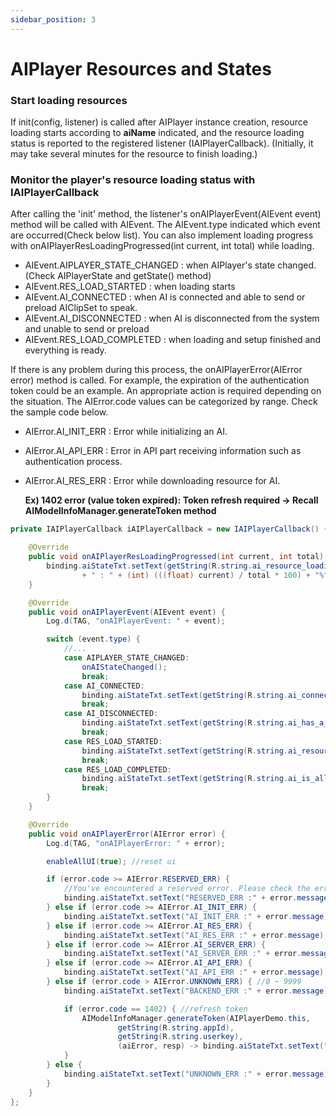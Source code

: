 ```yaml
---
sidebar_position: 3
---
```


# AIPlayer Resources and States

### Start loading resources

If init(config, listener) is called after AIPlayer instance creation, resource loading starts according to **aiName** indicated, and the resource loading status is reported to the registered listener (IAIPlayerCallback). (Initially, it may take several minutes for the resource to finish loading.)

### Monitor the player's resource loading status with IAIPlayerCallback

After calling the 'init' method, the listener's onAIPlayerEvent(AIEvent event) method will be called with AIEvent. The AIEvent.type indicated which event are occurred(Check below list). You can also implement loading progress with onAIPlayerResLoadingProgressed(int current, int total) while loading.

- AIEvent.AIPLAYER_STATE_CHANGED : when AIPlayer's state changed. (Check AIPlayerState and getState() method)
- AIEvent.RES_LOAD_STARTED : when loading starts
- AIEvent.AI_CONNECTED : when AI is connected and able to send or preload AIClipSet to speak.
- AIEvent.AI_DISCONNECTED : when AI is disconnected from the system and unable to send or preload
- AIEvent.RES_LOAD_COMPLETED : when loading and setup finished and everything is ready.

If there is any problem during this process, the onAIPlayerError(AIError error) method is called. For example, the expiration of the authentication token could be an example. An appropriate action is required depending on the situation. The AIError.code values can be categorized by range. Check the sample code below.

- AIError.AI_INIT_ERR : Error while initializing an AI.
- AIError.AI_API_ERR : Error in API part receiving information such as authentication process.
- AIError.AI_RES_ERR : Error while downloading resource for AI.

  **Ex) 1402 error (value token expired): Token refresh required -> Recall AIModelInfoManager.generateToken method**

```java
private IAIPlayerCallback iAIPlayerCallback = new IAIPlayerCallback() {

    @Override
    public void onAIPlayerResLoadingProgressed(int current, int total) {
        binding.aiStateTxt.setText(getString(R.string.ai_resource_loading)
                + " : " + (int) (((float) current) / total * 100) + "%");
    }

    @Override
    public void onAIPlayerEvent(AIEvent event) {
        Log.d(TAG, "onAIPlayerEvent: " + event);

        switch (event.type) {
            //...
            case AIPLAYER_STATE_CHANGED:
                onAIStateChanged();
                break;
            case AI_CONNECTED:
                binding.aiStateTxt.setText(getString(R.string.ai_connected));
                break;
            case AI_DISCONNECTED:
                binding.aiStateTxt.setText(getString(R.string.ai_has_a_problem_and_is_recovering));
                break;
            case RES_LOAD_STARTED:
                binding.aiStateTxt.setText(getString(R.string.ai_resource_loading_started));
                break;
            case RES_LOAD_COMPLETED:
                binding.aiStateTxt.setText(getString(R.string.ai_is_all_set));
                break;
        }
    }

    @Override
    public void onAIPlayerError(AIError error) {
        Log.d(TAG, "onAIPlayerError: " + error);

        enableAllUI(true); //reset ui

        if (error.code >= AIError.RESERVED_ERR) {
            //You've encountered a reserved error. Please check the error list!
            binding.aiStateTxt.setText("RESERVED_ERR :" + error.message);
        } else if (error.code >= AIError.AI_INIT_ERR) {
            binding.aiStateTxt.setText("AI_INIT_ERR :" + error.message);
        } else if (error.code >= AIError.AI_RES_ERR) {
            binding.aiStateTxt.setText("AI_RES_ERR :" + error.message);
        } else if (error.code >= AIError.AI_SERVER_ERR) {
            binding.aiStateTxt.setText("AI_SERVER_ERR :" + error.message);
        } else if (error.code >= AIError.AI_API_ERR) {
            binding.aiStateTxt.setText("AI_API_ERR :" + error.message);
        } else if (error.code > AIError.UNKNOWN_ERR) { //0 ~ 9999
            binding.aiStateTxt.setText("BACKEND_ERR :" + error.message);

            if (error.code == 1402) { //refresh token
                AIModelInfoManager.generateToken(AIPlayerDemo.this,
                        getString(R.string.appId),
                        getString(R.string.userkey),
                        (aiError, resp) -> binding.aiStateTxt.setText("Token ref finished " + resp));
            }
        } else {
            binding.aiStateTxt.setText("UNKNOWN_ERR :" + error.message);
        }
    }
};
```
